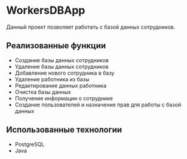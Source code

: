 # WorkersDBApp
Данный проект позволяет работать с базой данных сотрудников.

## Реализованные функции
<ul>
<li>Создание базы данных сотрудников
<li>Удаление базы данных сотрудников
<li>Добавление нового сотрудника в базу
<li>Удаление работника из базы
<li>Редактирование данных работника
<li>Очистка базы данных
<li>Получение информации о сотруднике
<li>Создание пользователей и назначение прав для работы с базой данных
</ul>

## Использованные технологии
<ul>
<li>PostgreSQL
<li>Java
</ul>